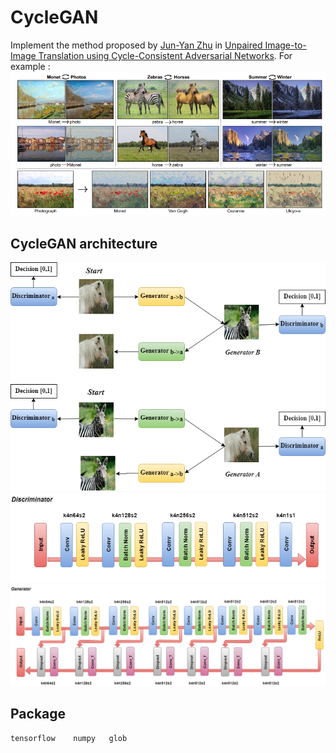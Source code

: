 # CycleGAN
Implement the method proposed by [Jun-Yan Zhu](https://arxiv.org/abs/1703.10593) in [Unpaired Image-to-Image Translation
using Cycle-Consistent Adversarial Networks](https://arxiv.org/pdf/1703.10593.pdf).
For example : ![alt text](https://github.com/ReuiYan-Lin/MLDS/blob/master/CycleGAN/img/example.png)
## CycleGAN architecture
![alt text](https://github.com/ReuiYan-Lin/MLDS/blob/master/CycleGAN/img/CycleGAN.png)
![Discriminator](https://github.com/ReuiYan-Lin/MLDS/blob/master/CycleGAN/img/Discriminator.png)
![Generator](https://github.com/ReuiYan-Lin/MLDS/blob/master/CycleGAN/img/Generator.png)
## Package
    tensorflow    numpy   glob
